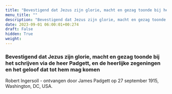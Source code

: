 ```yaml
---
title: "Bevestigend dat Jezus zijn glorie, macht en gezag toonde bij het schrijven via de heer Padgett, en de heerlijke zegeningen en het geloof dat tot hem mag komen"
menu_title: ""
description: "Bevestigend dat Jezus zijn glorie, macht en gezag toonde bij het schrijven via de heer Padgett, en de heerlijke zegeningen en het geloof dat tot hem mag komen"
date: 2023-09-01 06:00:01+00:274
draft: False
hidden: True
weight:
---
```

### Bevestigend dat Jezus zijn glorie, macht en gezag toonde bij het schrijven via de heer Padgett, en de heerlijke zegeningen en het geloof dat tot hem mag komen

Robert Ingersoll - ontvangen door James Padgett op 27 september 1915, Washington, DC, USA.
